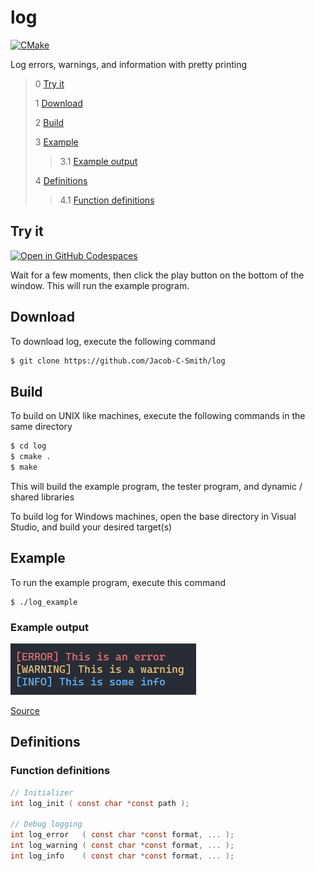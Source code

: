 # log 
[![CMake](https://github.com/Jacob-C-Smith/log/actions/workflows/cmake.yml/badge.svg)](https://github.com/Jacob-C-Smith/log/actions/workflows/cmake.yml)

 Log errors, warnings, and information with pretty printing
  
  
 > 0 [Try it](#try-it)
 >
 > 1 [Download](#download)
 >
 > 2 [Build](#build)
 >
 > 3 [Example](#example)
 >
 >> 3.1 [Example output](#example-output)
 >
 > 4 [Definitions](#definitions)
 >
 >> 4.1 [Function definitions](#function-definitions)

## Try it
[![Open in GitHub Codespaces](https://github.com/codespaces/badge.svg)](https://codespaces.new/Jacob-C-Smith/log?quickstart=1)

Wait for a few moments, then click the play button on the bottom of the window. This will run the example program.

 ## Download
 To download log, execute the following command
 ```bash
 $ git clone https://github.com/Jacob-C-Smith/log
 ```
 ## Build
 To build on UNIX like machines, execute the following commands in the same directory
 ```bash
 $ cd log
 $ cmake .
 $ make
 ```
  This will build the example program, the tester program, and dynamic / shared libraries

  To build log for Windows machines, open the base directory in Visual Studio, and build your desired target(s)
 ## Example
 To run the example program, execute this command
 ```
 $ ./log_example
 ```
 ### Example output
 
 ![](log_output.png)
 
 [Source](main.c)
 ## Definitions
 ### Function definitions
 ```c 
 // Initializer
 int log_init ( const char *const path );

 // Debug logging
 int log_error   ( const char *const format, ... );
 int log_warning ( const char *const format, ... );
 int log_info    ( const char *const format, ... );
 ```

